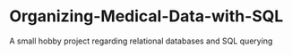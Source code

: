 # Organizing-Medical-Data-with-SQL
A small hobby project regarding relational databases and SQL querying
